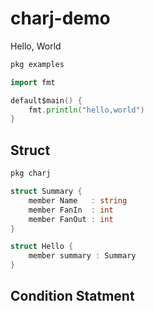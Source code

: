 # charj-demo

Hello, World

```go
pkg examples

import fmt

default$main() {
    fmt.println("hello,world")
}
```

## Struct

```go
pkg charj

struct Summary {
  	member Name   : string
	member FanIn  : int
	member FanOut : int
}

struct Hello {
    member summary : Summary
}
```

## Condition Statment


